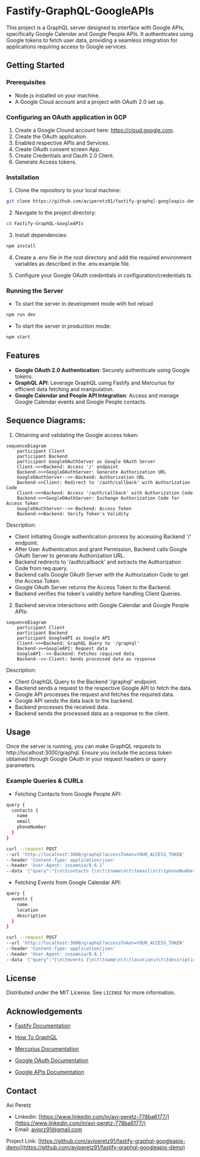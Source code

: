 # Fastify-GraphQL-GoogleAPIs
This project is a GraphQL server designed to interface with Google APIs, specifically Google Calendar and Google People APIs. It authenticates using Google tokens to fetch user data, providing a seamless integration for applications requiring access to Google services.

## Getting Started

### Prerequisites

- Node.js installed on your machine.
- A Google Cloud account and a project with OAuth 2.0 set up.

### Configuring an OAuth application in GCP
1. Create a Google Clound account here: https://cloud.google.com.
2. Create the OAuth application.
3. Enabled respective APIs and Services.
4. Create OAuth consent screen App.
5. Create Credentials and Oauth 2.0 Client.
6. Generate Access tokens.

### Installation

1. Clone the repository to your local machine:

```sh
git clone https://github.com/aviperetz91/fastify-graphql-googleapis-demo.git
```

2. Navigate to the project directory:

```sh
cd Fastify-GraphQL-GoogleAPIs
```

3. Install dependencies:

```sh
npm install
```

4. Create a .env file in the root directory and add the required environment variables as described in the .env.example file.

5. Configure your Google OAuth credentials in configuration/credentials.ts.

### Running the Server

- To start the server in development mode with hot reload

```sh
npm run dev
```

- To start the server in production mode:
```sh
npm start
```

## Features

- **Google OAuth 2.0 Authentication**: Securely authenticate using Google tokens.
- **GraphQL API**: Leverage GraphQL using Fastify and Mercurius for efficient data fetching and manipulation.
- **Google Calendar and People API Integration**: Access and manage Google Calendar events and Google People contacts.

## Sequence Diagrams:

1) Obtaining and validating the Google access token:

```mermaid
sequenceDiagram
    participant Client
    participant Backend
    participant GoogleOAuthServer as Google OAuth Server
    Client->>+Backend: Access '/' endpoint
    Backend->>+GoogleOAuthServer: Generate Authorization URL
    GoogleOAuthServer-->>-Backend: Authorization URL
    Backend->>Client: Redirect to '/auth/callback' with Authorization Code
    Client->>+Backend: Access '/auth/callback' with Authorization Code
    Backend->>+GoogleOAuthServer: Exchange Authorization Code for Access Token
    GoogleOAuthServer-->>-Backend: Access Token
    Backend->>Backend: Verify Token's Validity
```

Description:
* Client initiating Google authentication process by accessing Backend '/' endpoint.
* After User Authentication and grant Permission, Backend calls Google OAuth Server to generate Authorization URL.
* Backend redirects to '/auth/callback' and extracts the Authorization Code from req.query.
* Backend calls Google OAuth Server with the Authorization Code to get the Access Token.
* Google OAuth Server returns the Access Token to the Backend.
* Backend verifies the token's validity before handling Client Queries.

2) Backend service interactions with Google Calendar and Google People APIs:

```mermaid
sequenceDiagram
    participant Client
    participant Backend
    participant GoogleAPI as Google API
    Client->>+Backend: GraphQL Query to '/graphql'
    Backend->>+GoogleAPI: Request data
    GoogleAPI-->>-Backend: Fetches required data
    Backend-->>-Client: Sends processed data as response
```
    
Description:
* Client GraphQL Query to the Backend '/graphql' endpoint.
* Backend sends a request to the respective Google API to fetch the data.
* Google API processes the request and fetches the required data.
* Google API sends the data back to the backend.
* Backend processes the received data.
* Backend sends the processed data as a response to the client.


## Usage
Once the server is running, you can make GraphQL requests to http://localhost:3000/graphql. Ensure you include the access token obtained through Google OAuth in your request headers or query parameters.

### Example Queries & CURLs

- Fetching Contacts from Google People API:

```sh
query {
  contacts {
    name
    email
    phoneNumber
  }
}
```


```sh
curl --request POST
--url 'http://localhost:3000/graphql?accessToken=YOUR_ACCESS_TOKEN'
--header 'Content-Type: application/json'
--header 'User-Agent: insomnia/8.6.1'
--data '{"query":"{\n\tcontacts {\n\t\tname\n\t\temail\n\t\tphoneNumber\n\t}\n}"}'
```

- Fetching Events from Google Calendar API:
```sh
query {
  events {
    name
    location
    description
  }
}
```

```sh
curl --request POST
--url 'http://localhost:3000/graphql?accessToken=YOUR_ACCESS_TOKEN'
--header 'Content-Type: application/json'
--header 'User-Agent: insomnia/8.6.1'
--data '{"query":"{\n\tevents {\n\t\tname\n\t\tlocation\n\t\tdescription\n\t}\n}"}'
```

## License

Distributed under the MIT License. See `LICENSE` for more information.

## Acknowledgements

- [Fastify Documentation](https://fastify.dev/)

- [How To GraphQL](https://www.howtographql.com/)

- [Mercurius Documentation](https://mercurius.dev/#/)

- [Google OAuth Documentation](https://developers.google.com/identity/protocols/oauth2/web-server#node.js_3)

- [Google APIs Documentation](https://googleapis.dev/nodejs/googleapis/latest/docs/index.html#oauth2-client)

## Contact

Avi Peretz

- Linkedin: [https://www.linkedin.com/in/avi-peretz-778ba6177/](https://www.linkedin.com/in/avi-peretz-778ba6177/)
- Email: aviprz91@gmail.com

Project Link: [https://github.com/aviperetz91/fastify-graphql-googleapis-demo](https://github.com/aviperetz91/fastify-graphql-googleapis-demo)